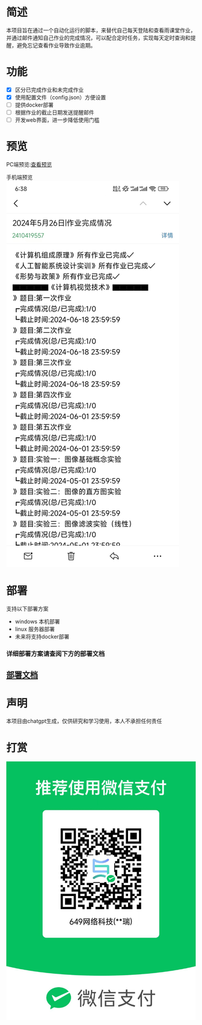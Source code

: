 # 简述
本项目旨在通过一个自动化运行的脚本，来替代自己每天登陆和查看雨课堂作业，并通过邮件通知自己作业的完成情况，可以配合定时任务，实现每天定时查询和提醒，避免忘记查看作业导致作业逾期。
# 功能
-[x] 区分已完成作业和未完成作业
-[x] 使用配置文件（config.json）方便设置
-[ ] 提供docker部署
-[ ] 根据作业的截止日期发送提醒邮件
-[ ] 开发web界面，进一步降低使用门槛

# 预览
PC端预览:[查看预览](./img/pc.png)

手机端预览![image](./img/phone.jpg)
# 部署
支持以下部署方案
- windows 本机部署
- linux 服务器部署
- 未来将支持docker部署

### 详细部署方案请查阅下方的部署文档
## [部署文档](https://docs.649w.cc/#/private/yuketang)
 
# 声明
本项目由chatgpt生成，仅供研究和学习使用，本人不承担任何责任
# 打赏
![img](./img/weichat.jpg)
